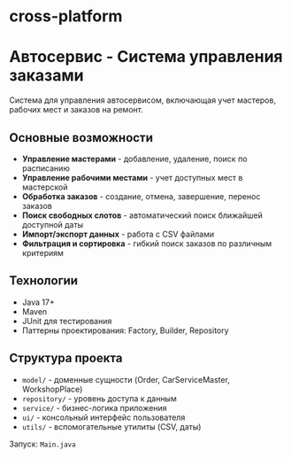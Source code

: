 # cross-platform
# Автосервис - Система управления заказами

Система для управления автосервисом, включающая учет мастеров, рабочих мест и заказов на ремонт.

## Основные возможности

- **Управление мастерами** - добавление, удаление, поиск по расписанию
- **Управление рабочими местами** - учет доступных мест в мастерской  
- **Обработка заказов** - создание, отмена, завершение, перенос заказов
- **Поиск свободных слотов** - автоматический поиск ближайшей доступной даты
- **Импорт/экспорт данных** - работа с CSV файлами
- **Фильтрация и сортировка** - гибкий поиск заказов по различным критериям

## Технологии

- Java 17+
- Maven
- JUnit для тестирования
- Паттерны проектирования: Factory, Builder, Repository

## Структура проекта

- `model/` - доменные сущности (Order, CarServiceMaster, WorkshopPlace)
- `repository/` - уровень доступа к данным
- `service/` - бизнес-логика приложения
- `ui/` - консольный интерфейс пользователя
- `utils/` - вспомогательные утилиты (CSV, даты)

Запуск: `Main.java`
